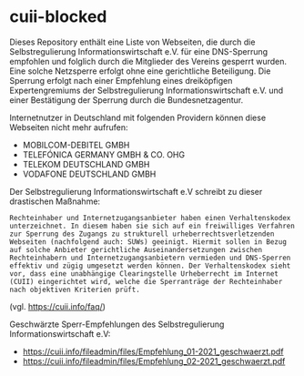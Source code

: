 # cuii-blocked
Dieses Repository enthält eine Liste von Webseiten, die durch die Selbstregulierung Informationswirtschaft e.V. für eine DNS-Sperrung empfohlen und folglich durch die Mitglieder des Vereins gesperrt wurden. Eine solche Netzsperre erfolgt ohne eine gerichtliche Beteiligung. Die Sperrung erfolgt nach einer Empfehlung eines dreiköpfigen Expertengremiums der Selbstregulierung Informationswirtschaft e.V. und einer Bestätigung der Sperrung durch die Bundesnetzagentur.


Internetnutzer in Deutschland mit folgenden Providern können diese Webseiten nicht mehr aufrufen:
- MOBILCOM-DEBITEL GMBH
- TELEFÓNICA GERMANY GMBH & CO. OHG
- TELEKOM DEUTSCHLAND GMBH
- VODAFONE DEUTSCHLAND GMBH

Der Selbstregulierung Informationswirtschaft e.V schreibt zu dieser drastischen Maßnahme:


`Rechteinhaber und Internetzugangsanbieter haben einen Verhaltenskodex unterzeichnet. In diesem haben sie sich auf ein freiwilliges Verfahren zur Sperrung des Zugangs zu strukturell urheberrechtsverletzenden Webseiten (nachfolgend auch: SUWs) geeinigt. Hiermit sollen in Bezug auf solche Anbieter gerichtliche Auseinandersetzungen zwischen Rechteinhabern und Internetzugangsanbietern vermieden und DNS-Sperren effektiv und zügig umgesetzt werden können. Der Verhaltenskodex sieht vor, dass eine unabhängige Clearingstelle Urheberrecht im Internet (CUII) eingerichtet wird, welche die Sperranträge der Rechteinhaber nach objektiven Kriterien prüft.` 

(vgl. https://cuii.info/faq/)

Geschwärzte Sperr-Empfehlungen des Selbstregulierung Informationswirtschaft e.V:
- https://cuii.info/fileadmin/files/Empfehlung_01-2021_geschwaerzt.pdf
- https://cuii.info/fileadmin/files/Empfehlung_02-2021_geschwaerzt.pdf
